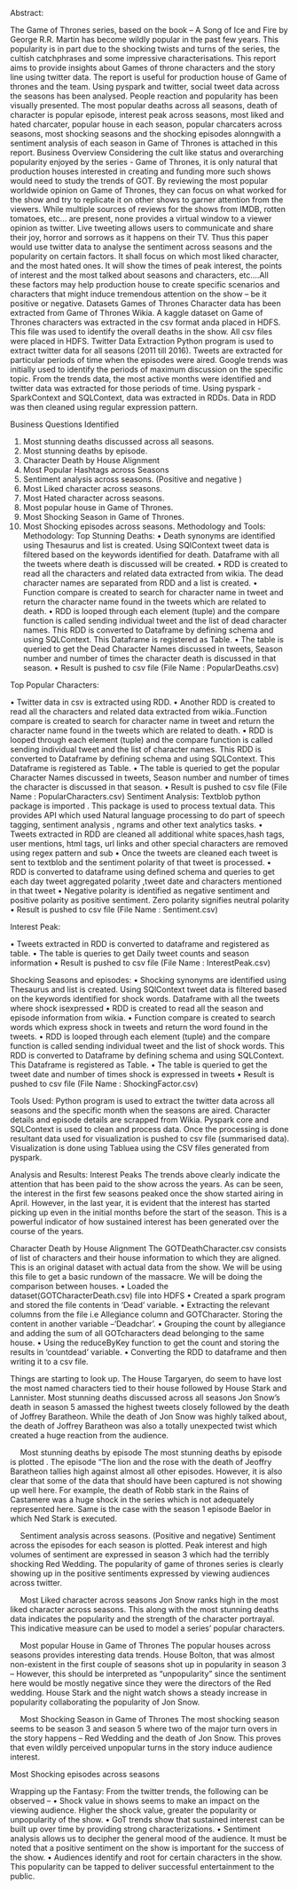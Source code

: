 Abstract:


The Game of Thrones series, based on the book – A Song of Ice and Fire by George R.R. Martin has become wildly popular in the past few years. This popularity is in part due to the shocking twists and turns of the series, the cultish catchphrases and some impressive characterisations. This report aims to provide insights about Games of throne characters and the story line using twitter data. The report is useful for production house of Game of thrones and the team. Using pyspark and twitter, social tweet data across the seasons has been analysed. People reaction and popularity has been visually presented. The most popular deaths across all seasons, death of character is popular episode, interest peak across seasons, most liked and hated charcater, popular house in each season, popular charcaters across seasons, most shocking seasons and the shocking episodes alonngwith a sentiment analysis of each season in Game of Thrones is attached in this report.
Business Overview
Considering the cult like status and overarching popularity enjoyed by the series - Game of Thrones, it is only natural that production houses interested in creating and funding more such shows would need to study the trends of GOT. By reviewing the most popular worldwide opinion on Game of Thrones, they can focus on what worked for the show and try to replicate it on other shows to garner attention from the viewers.
While multiple sources of reviews for the shows from IMDB, rotten tomatoes, etc… are present, none provides a virtual window to a viewer opinion as twitter. Live tweeting allows users to communicate and share their joy, horror and sorrows as it happens on their TV. Thus this paper would use twitter data to analyse the sentiment across seasons and the popularity on certain factors. It shall focus on which most liked character, and the most hated ones. It will show the times of peak interest, the points of interest and the most talked about seasons and characters, etc….All these factors may help production house to create specific scenarios and characters that might induce tremendous attention on the show – be it positive or negative.
Datasets
Games of Thrones Character data has been extracted from Game of Thrones Wikia. A kaggle dataset on Game of Thrones characters was extracted in the csv format anda placed in HDFS. This file was used to identify the overall deaths in the show. All csv files were placed in HDFS.
Twitter Data Extraction
Python program is used to extract twitter data for all seasons (2011 till 2016). Tweets are extracted for particular periods of time when the episodes were aired. Google trends was initially used to identify the periods of maximum discussion on the specific topic. From the trends data, the most active months were identified and twitter data was extracted for those periods of time. 
Using pyspark - SparkContext and SQLContext, data was extracted in RDDs. Data in RDD was then cleaned using regular expression pattern. 

Business Questions Identified
1.	Most stunning deaths discussed across all seasons.
2.	Most stunning deaths by episode.
3.	Character Death by House Alignment
4.	Most Popular Hashtags across Seasons
5.	Sentiment analysis across seasons. (Positive and negative )
6.	Most Liked character across seasons.
7.	Most Hated character across seasons.
8.	Most popular house in Game of Thrones.
9.	Most Shocking Season in Game of Thrones.
10.	Most Shocking episodes across seasons.
Methodology and Tools:
Methodology:
Top Stunning Deaths:
•	Death synonyms are identified using Thesaurus and list is created. Using SQlContext tweet data is filtered based on the keywords identified for death. Dataframe with all the tweets where death is discussed will be created.
•	RDD is created to read all the characters and related data extracted from wikia. The dead character names are separated from RDD and a list is created. 
•	Function compare is created to search for character name in tweet and return the character name found in the tweets which are related to death.
•	RDD is looped through each element (tuple) and the compare function is called sending individual tweet and the list of dead character names. This RDD is converted to Dataframe by defining schema and using SQLContext. This Dataframe is registered as Table. 
•	The table is queried to get the Dead Character Names discussed in tweets, Season number and number of times the character death is discussed in that season.
•	Result is pushed to csv file (File Name : PopularDeaths.csv)

Top Popular Characters:

•	Twitter data in csv is extracted using RDD.
•	Another RDD is created to read all the characters and related data extracted from wikia..Function compare is created to search for character name in tweet and return the character name found in the tweets which are related to death.
•	RDD is looped through each element (tuple) and the compare function is called sending individual tweet and the list of character names. This RDD is converted to Dataframe by defining schema and using SQLContext. This Dataframe is registered as Table. 
•	The table is queried to get the popular  Character Names discussed in tweets, Season number and number of times the character is discussed in that season.
•	Result is pushed to csv file (File Name : PopularCharacters.csv)
Sentiment Analysis:
Textblob python package is imported . This package is used to process textual data. This provides API  which used Natural language processing to do part of speech tagging, sentiment analysis	, ngrams and other text analytics tasks.
•	Tweets extracted in RDD are cleaned all additional white spaces,hash tags, user mentions, html tags, url links and other special characters are removed using regex pattern and sub
•	Once the tweets are cleaned each tweet is sent to textblob and the sentiment polarity of that tweet is processed. 
•	RDD is converted to dataframe using  defined schema and queries to get each day tweet aggregated polarity ,tweet date and characters mentioned in that tweet
•	Negative polarity is identified as negative sentiment and positive polarity as positive sentiment. Zero polarity signifies neutral polarity
•	Result is pushed to csv file (File Name : Sentiment.csv)

Interest Peak:

•	Tweets extracted in RDD is converted to dataframe and registered as table.
•	The table is queries to get Daily tweet counts and season information
•	Result is pushed to csv file (File Name : InterestPeak.csv)


Shocking Seasons and episodes:
•	Shocking synonyms are identified using Thesaurus and list is created. Using SQlContext tweet data is filtered based on the keywords identified for shock words. Dataframe with all the tweets where shock isexpressed
•	RDD is created to read all the season and episode information from wikia. 
•	Function compare is created to search words which express shock in tweets and return the word found in the tweets.
•	RDD is looped through each element (tuple) and the compare function is called sending individual tweet and the list of shock words. This RDD is converted to Dataframe by defining schema and using SQLContext. This Dataframe is registered as Table. 
•	The table is queried to get the tweet date and number of times shock is expressed in tweets
•	Result is pushed to csv file (File Name : ShockingFactor.csv)

Tools Used:
Python program is used to extract the twitter data across all seasons and the specific month when the seasons are aired. Character details and episode details are scrapped from Wikia.
Pyspark core and SQLContext is used to clean and process data. Once the processing is done resultant data used for visualization is pushed to csv file (summarised data).
Visualization is done using Tabluea using the CSV files generated from pyspark.

Analysis and Results:
Interest Peaks
The trends above clearly indicate the attention that has been paid to the show across the years. As can be seen, the interest in the first few seasons peaked once the show started airing in April. However, in the last year, it is evident that the interest has started picking up even in the initial months before the start of the season. This is a powerful indicator of how sustained interest has been generated over the course of the years.
 
Character Death by House Alignment
The GOTDeathCharacter.csv consists of list of characters and their house information to which they are aligned. This is an original dataset with actual data from the show. We will be using this file to get a basic rundown of the massacre. We will be doing the comparison between houses.
•	Loaded the dataset(GOTCharacterDeath.csv) file into HDFS
•	Created a spark program and stored the file contents in ‘Dead’ variable.
•	Extracting the relevant columns from the file i.e Allegiance column and GOTCharacter. Storing the content in another variable –‘Deadchar’.
•	Grouping the count by allegiance and adding the sum of all GOTcharacters dead belonging to the same house.
•	Using the reduceByKey function to get the count and storing the results in ‘countdead’ variable. 
•	Converting the RDD to dataframe and then writing it to a csv file. 

 

Things are starting to look up. The House Targaryen, do seem to have lost the most named characters tied to their house followed by House Stark and Lannister. 
Most stunning deaths discussed across all seasons
Jon Snow’s death in season 5 amassed the highest tweets closely followed by the death of Joffrey Baratheon. While the death of Jon Snow was highly talked about, the death of Joffrey Baratheon was also a totally unexpected twist which created a huge reaction from the audience. 
 
 
Most stunning deaths by episode 
The most stunning deaths by episode is plotted . The episode “The lion and the rose with the death of Jeoffry Baratheon tallies high against almost all other episodes. However, it is also clear that some of the data that should have been captured is not showing up well here. For example, the death of Robb stark in the Rains of Castamere was a huge shock in the series which is not adequately represented here. Same is the case with the season 1 episode Baelor in which Ned Stark is executed. 


 
Sentiment analysis across seasons. (Positive and negative)
Sentiment across the episodes for each season is plotted. Peak interest and high volumes of sentiment are expressed in season 3 which had the terribly shocking Red Wedding. The popularity of game of thrones series is clearly showing up in the positive sentiments expressed by viewing audiences across twitter.
 

 
Most Liked character across seasons
Jon Snow ranks high in the most liked character across seasons. This along with the most stunning deaths data indicates the popularity and the strength of the character portrayal. This indicative measure can be used to model a series’ popular characters.
 

 
Most popular House in Game of Thrones
The popular houses across seasons provides interesting data trends. House Bolton, that was almost non-existent in the first couple of seasons shot up in popularity in season 3 – However, this should be interpreted as “unpopularity” since the sentiment here would be mostly negative since they were the directors of the Red wedding. 
House Stark and the night watch shows a steady increase in popularity collaborating the popularity of Jon Snow.
 

 
Most Shocking Season in Game of Thrones
The most shocking season seems to be season 3 and season 5 where two of the major turn overs in the story happens – Red Wedding and the death of Jon Snow. This proves that even wildly perceived unpopular turns in the story induce audience interest.
 

Most Shocking episodes across seasons
 

Wrapping up the Fantasy:
From the twitter trends, the following can be observed –
•	Shock value in shows seems to make an impact on the viewing audience. Higher the shock value, greater the popularity or unpopularity of the show.
•	GoT trends show that sustained interest can be built up over time by providing strong characterizations.
•	Sentiment analysis allows us to decipher the general mood of the audience. It must be noted that a positive sentiment on the show is important for the success of the show.
•	Audiences identify and root for certain characters in the show. This popularity can be tapped to deliver successful entertainment to the public.
